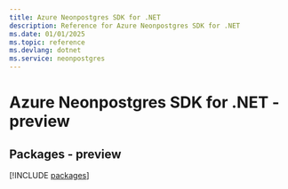 ```yaml
---
title: Azure Neonpostgres SDK for .NET
description: Reference for Azure Neonpostgres SDK for .NET
ms.date: 01/01/2025
ms.topic: reference
ms.devlang: dotnet
ms.service: neonpostgres
---
```

# Azure Neonpostgres SDK for .NET - preview
## Packages - preview
[!INCLUDE [packages](neonpostgres-index.md)]